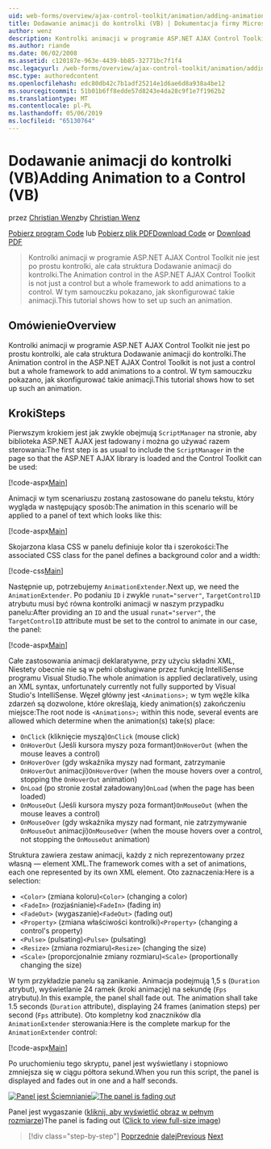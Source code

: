 ```yaml
---
uid: web-forms/overview/ajax-control-toolkit/animation/adding-animation-to-a-control-vb
title: Dodawanie animacji do kontrolki (VB) | Dokumentacja firmy Microsoft
author: wenz
description: Kontrolki animacji w programie ASP.NET AJAX Control Toolkit nie jest po prostu kontrolki, ale cała struktura Dodawanie animacji do kontrolki. Ten samouczek pokazuje, jak...
ms.author: riande
ms.date: 06/02/2008
ms.assetid: c120187e-963e-4439-bb85-32771bc7f1f4
msc.legacyurl: /web-forms/overview/ajax-control-toolkit/animation/adding-animation-to-a-control-vb
msc.type: authoredcontent
ms.openlocfilehash: edc80db42c7b1adf25214e1d6ae6d8a938a4be12
ms.sourcegitcommit: 51b01b6ff8edde57d8243e4da28c9f1e7f1962b2
ms.translationtype: MT
ms.contentlocale: pl-PL
ms.lasthandoff: 05/06/2019
ms.locfileid: "65130764"
---
```

# <a name="adding-animation-to-a-control-vb"></a><span data-ttu-id="ab14c-104">Dodawanie animacji do kontrolki (VB)</span><span class="sxs-lookup"><span data-stu-id="ab14c-104">Adding Animation to a Control (VB)</span></span>

<span data-ttu-id="ab14c-105">przez [Christian Wenz](https://github.com/wenz)</span><span class="sxs-lookup"><span data-stu-id="ab14c-105">by [Christian Wenz](https://github.com/wenz)</span></span>

<span data-ttu-id="ab14c-106">[Pobierz program Code](http://download.microsoft.com/download/f/9/a/f9a26acd-8df4-4484-8a18-199e4598f411/Animation1.vb.zip) lub [Pobierz plik PDF](http://download.microsoft.com/download/6/7/1/6718d452-ff89-4d3f-a90e-c74ec2d636a3/animation1VB.pdf)</span><span class="sxs-lookup"><span data-stu-id="ab14c-106">[Download Code](http://download.microsoft.com/download/f/9/a/f9a26acd-8df4-4484-8a18-199e4598f411/Animation1.vb.zip) or [Download PDF](http://download.microsoft.com/download/6/7/1/6718d452-ff89-4d3f-a90e-c74ec2d636a3/animation1VB.pdf)</span></span>

> <span data-ttu-id="ab14c-107">Kontrolki animacji w programie ASP.NET AJAX Control Toolkit nie jest po prostu kontrolki, ale cała struktura Dodawanie animacji do kontrolki.</span><span class="sxs-lookup"><span data-stu-id="ab14c-107">The Animation control in the ASP.NET AJAX Control Toolkit is not just a control but a whole framework to add animations to a control.</span></span> <span data-ttu-id="ab14c-108">W tym samouczku pokazano, jak skonfigurować takie animacji.</span><span class="sxs-lookup"><span data-stu-id="ab14c-108">This tutorial shows how to set up such an animation.</span></span>

## <a name="overview"></a><span data-ttu-id="ab14c-109">Omówienie</span><span class="sxs-lookup"><span data-stu-id="ab14c-109">Overview</span></span>

<span data-ttu-id="ab14c-110">Kontrolki animacji w programie ASP.NET AJAX Control Toolkit nie jest po prostu kontrolki, ale cała struktura Dodawanie animacji do kontrolki.</span><span class="sxs-lookup"><span data-stu-id="ab14c-110">The Animation control in the ASP.NET AJAX Control Toolkit is not just a control but a whole framework to add animations to a control.</span></span> <span data-ttu-id="ab14c-111">W tym samouczku pokazano, jak skonfigurować takie animacji.</span><span class="sxs-lookup"><span data-stu-id="ab14c-111">This tutorial shows how to set up such an animation.</span></span>

## <a name="steps"></a><span data-ttu-id="ab14c-112">Kroki</span><span class="sxs-lookup"><span data-stu-id="ab14c-112">Steps</span></span>

<span data-ttu-id="ab14c-113">Pierwszym krokiem jest jak zwykle obejmują `ScriptManager` na stronie, aby biblioteka ASP.NET AJAX jest ładowany i można go używać razem sterowania:</span><span class="sxs-lookup"><span data-stu-id="ab14c-113">The first step is as usual to include the `ScriptManager` in the page so that the ASP.NET AJAX library is loaded and the Control Toolkit can be used:</span></span>

[!code-aspx[Main](adding-animation-to-a-control-vb/samples/sample1.aspx)]

<span data-ttu-id="ab14c-114">Animacji w tym scenariuszu zostaną zastosowane do panelu tekstu, który wygląda w następujący sposób:</span><span class="sxs-lookup"><span data-stu-id="ab14c-114">The animation in this scenario will be applied to a panel of text which looks like this:</span></span>

[!code-aspx[Main](adding-animation-to-a-control-vb/samples/sample2.aspx)]

<span data-ttu-id="ab14c-115">Skojarzona klasa CSS w panelu definiuje kolor tła i szerokości:</span><span class="sxs-lookup"><span data-stu-id="ab14c-115">The associated CSS class for the panel defines a background color and a width:</span></span>

[!code-css[Main](adding-animation-to-a-control-vb/samples/sample3.css)]

<span data-ttu-id="ab14c-116">Następnie up, potrzebujemy `AnimationExtender`.</span><span class="sxs-lookup"><span data-stu-id="ab14c-116">Next up, we need the `AnimationExtender`.</span></span> <span data-ttu-id="ab14c-117">Po podaniu `ID` i zwykle `runat="server"`, `TargetControlID` atrybutu musi być równa kontrolki animacji w naszym przypadku panelu:</span><span class="sxs-lookup"><span data-stu-id="ab14c-117">After providing an `ID` and the usual `runat="server"`, the `TargetControlID` attribute must be set to the control to animate in our case, the panel:</span></span>

[!code-aspx[Main](adding-animation-to-a-control-vb/samples/sample4.aspx)]

<span data-ttu-id="ab14c-118">Całe zastosowania animacji deklaratywne, przy użyciu składni XML, Niestety obecnie nie są w pełni obsługiwane przez funkcję IntelliSense programu Visual Studio.</span><span class="sxs-lookup"><span data-stu-id="ab14c-118">The whole animation is applied declaratively, using an XML syntax, unfortunately currently not fully supported by Visual Studio's IntelliSense.</span></span> <span data-ttu-id="ab14c-119">Węzeł główny jest `<Animations>;` w tym węźle kilka zdarzeń są dozwolone, które określają, kiedy animation(s) zakończeniu miejsce:</span><span class="sxs-lookup"><span data-stu-id="ab14c-119">The root node is `<Animations>;` within this node, several events are allowed which determine when the animation(s) take(s) place:</span></span>

- <span data-ttu-id="ab14c-120">`OnClick` (kliknięcie myszą)</span><span class="sxs-lookup"><span data-stu-id="ab14c-120">`OnClick` (mouse click)</span></span>
- <span data-ttu-id="ab14c-121">`OnHoverOut` (Jeśli kursora myszy poza formant)</span><span class="sxs-lookup"><span data-stu-id="ab14c-121">`OnHoverOut` (when the mouse leaves a control)</span></span>
- <span data-ttu-id="ab14c-122">`OnHoverOver` (gdy wskaźnika myszy nad formant, zatrzymanie `OnHoverOut` animacji)</span><span class="sxs-lookup"><span data-stu-id="ab14c-122">`OnHoverOver` (when the mouse hovers over a control, stopping the `OnHoverOut` animation)</span></span>
- <span data-ttu-id="ab14c-123">`OnLoad` (po stronie został załadowany)</span><span class="sxs-lookup"><span data-stu-id="ab14c-123">`OnLoad` (when the page has been loaded)</span></span>
- <span data-ttu-id="ab14c-124">`OnMouseOut` (Jeśli kursora myszy poza formant)</span><span class="sxs-lookup"><span data-stu-id="ab14c-124">`OnMouseOut` (when the mouse leaves a control)</span></span>
- <span data-ttu-id="ab14c-125">`OnMouseOver` (gdy wskaźnika myszy nad formant, nie zatrzymywanie `OnMouseOut` animacji)</span><span class="sxs-lookup"><span data-stu-id="ab14c-125">`OnMouseOver` (when the mouse hovers over a control, not stopping the `OnMouseOut` animation)</span></span>

<span data-ttu-id="ab14c-126">Struktura zawiera zestaw animacji, każdy z nich reprezentowany przez własną — element XML.</span><span class="sxs-lookup"><span data-stu-id="ab14c-126">The framework comes with a set of animations, each one represented by its own XML element.</span></span> <span data-ttu-id="ab14c-127">Oto zaznaczenia:</span><span class="sxs-lookup"><span data-stu-id="ab14c-127">Here is a selection:</span></span>

- <span data-ttu-id="ab14c-128">`<Color>` (zmiana koloru)</span><span class="sxs-lookup"><span data-stu-id="ab14c-128">`<Color>` (changing a color)</span></span>
- <span data-ttu-id="ab14c-129">`<FadeIn>` (rozjaśnianie)</span><span class="sxs-lookup"><span data-stu-id="ab14c-129">`<FadeIn>` (fading in)</span></span>
- <span data-ttu-id="ab14c-130">`<FadeOut>` (wygaszanie)</span><span class="sxs-lookup"><span data-stu-id="ab14c-130">`<FadeOut>` (fading out)</span></span>
- <span data-ttu-id="ab14c-131">`<Property>` (zmiana właściwości kontrolki)</span><span class="sxs-lookup"><span data-stu-id="ab14c-131">`<Property>` (changing a control's property)</span></span>
- <span data-ttu-id="ab14c-132">`<Pulse>` (pulsating)</span><span class="sxs-lookup"><span data-stu-id="ab14c-132">`<Pulse>` (pulsating)</span></span>
- <span data-ttu-id="ab14c-133">`<Resize>` (zmiana rozmiaru)</span><span class="sxs-lookup"><span data-stu-id="ab14c-133">`<Resize>` (changing the size)</span></span>
- <span data-ttu-id="ab14c-134">`<Scale>` (proporcjonalnie zmiany rozmiaru)</span><span class="sxs-lookup"><span data-stu-id="ab14c-134">`<Scale>` (proportionally changing the size)</span></span>

<span data-ttu-id="ab14c-135">W tym przykładzie panelu są zanikanie. Animacja podejmują 1,5 s (`Duration` atrybut), wyświetlanie 24 ramek (kroki animację) na sekundę (`Fps` atrybutu).</span><span class="sxs-lookup"><span data-stu-id="ab14c-135">In this example, the panel shall fade out. The animation shall take 1.5 seconds (`Duration` attribute), displaying 24 frames (animation steps) per second (`Fps` attribute).</span></span> <span data-ttu-id="ab14c-136">Oto kompletny kod znaczników dla `AnimationExtender` sterowania:</span><span class="sxs-lookup"><span data-stu-id="ab14c-136">Here is the complete markup for the `AnimationExtender` control:</span></span>

[!code-aspx[Main](adding-animation-to-a-control-vb/samples/sample5.aspx)]

<span data-ttu-id="ab14c-137">Po uruchomieniu tego skryptu, panel jest wyświetlany i stopniowo zmniejsza się w ciągu półtora sekund.</span><span class="sxs-lookup"><span data-stu-id="ab14c-137">When you run this script, the panel is displayed and fades out in one and a half seconds.</span></span>

<span data-ttu-id="ab14c-138">[![Panel jest Ściemnianie](adding-animation-to-a-control-vb/_static/image2.png)](adding-animation-to-a-control-vb/_static/image1.png)</span><span class="sxs-lookup"><span data-stu-id="ab14c-138">[![The panel is fading out](adding-animation-to-a-control-vb/_static/image2.png)](adding-animation-to-a-control-vb/_static/image1.png)</span></span>

<span data-ttu-id="ab14c-139">Panel jest wygaszanie ([kliknij, aby wyświetlić obraz w pełnym rozmiarze](adding-animation-to-a-control-vb/_static/image3.png))</span><span class="sxs-lookup"><span data-stu-id="ab14c-139">The panel is fading out ([Click to view full-size image](adding-animation-to-a-control-vb/_static/image3.png))</span></span>

> [!div class="step-by-step"]
> <span data-ttu-id="ab14c-140">[Poprzednie](dynamically-controlling-updatepanel-animations-cs.md)
> [dalej](executing-several-animations-at-the-same-time-vb.md)</span><span class="sxs-lookup"><span data-stu-id="ab14c-140">[Previous](dynamically-controlling-updatepanel-animations-cs.md)
[Next](executing-several-animations-at-the-same-time-vb.md)</span></span>
